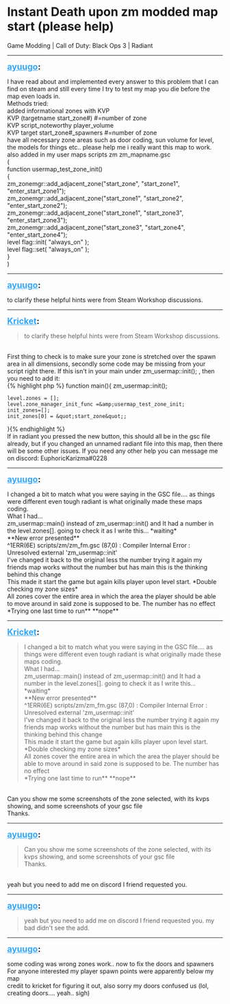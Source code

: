 # Instant Death upon zm modded map start (please help)
Game Modding | Call of Duty: Black Ops 3 | Radiant

---
<strong style="font-size: 1.4em;"><span style="text-decoration: underline;text-decoration-color: #34a7f9;"><span style="color:#34a7f9;">ayuugo</span></span>:</strong>

<p>I have read about and implemented every answer to this problem that I can find on steam and still every time I try to test my map you die before the map even loads in.<br />Methods tried:<br />added informational zones with KVP<br />KVP (targetname start_zone#) #=number of zone<br />KVP script_noteworthy player_volume<br />KVP target start_zone#_spawners #=number of zone<br />have all necessary zone areas such as door coding, sun volume for level, the models for things etc.. please help me i really want this map to work.<br />also added in my user maps scripts zm zm_mapname.gsc<br />(<br />function usermap_test_zone_init()<br />{<br />zm_zonemgr::add_adjacent_zone(&quot;start_zone&quot;, &quot;start_zone1&quot;, &quot;enter_start_zone1&quot;);<br />zm_zonemgr::add_adjacent_zone(&quot;start_zone1&quot;, &quot;start_zone2&quot;, &quot;enter_start_zone2&quot;);<br />zm_zonemgr::add_adjacent_zone(&quot;start_zone1&quot;, &quot;start_zone3&quot;, &quot;enter_start_zone3&quot;);<br />zm_zonemgr::add_adjacent_zone(&quot;start_zone3&quot;, &quot;start_zone4&quot;, &quot;enter_start_zone4&quot;);<br />level flag::init( &quot;always_on&quot; );<br />level flag::set( &quot;always_on&quot; );<br />}<br />)</p>

---
<strong style="font-size: 1.4em;"><span style="text-decoration: underline;text-decoration-color: #34a7f9;"><span style="color:#34a7f9;">ayuugo</span></span>:</strong>

<p>to clarify these helpful hints were from Steam Workshop discussions.</p>

---
<strong style="font-size: 1.4em;"><span style="text-decoration: underline;text-decoration-color: #34a7f9;"><span style="color:#34a7f9;">Kricket</span></span>:</strong>

<p><blockquote>to clarify these helpful hints were from Steam Workshop discussions.<br /></blockquote><br />First thing to check is to make sure your zone is stretched over the spawn area in all dimensions, secondly some code may be missing from your script right there. If this isn&#39;t in your main under zm_usermap::init();  , then you need to add it:<br />{% highlight php %}
function main(){
    zm_usermap::init();


    level.zones = [];
    level.zone_manager_init_func =&amp;usermap_test_zone_init;
    init_zones=[];
    init_zones[0] = &quot;start_zone&quot;;
}{% endhighlight %}
<br />If in radiant you pressed the new button, this should all be in the gsc file already, but if you changed an unnamed radiant file into this map, then there will be some other issues. If you need any other help you can message me on discord: EuphoricKarizma#0228</p>

---
<strong style="font-size: 1.4em;"><span style="text-decoration: underline;text-decoration-color: #34a7f9;"><span style="color:#34a7f9;">ayuugo</span></span>:</strong>

<p>I changed a bit to match what you were saying in the GSC file.... as things were different even tough radiant is what originally made these maps coding.<br />What I had...<br />zm_usermap::main()  instead of zm_usermap::init() and It had a number in the level.zones[]. going to check it as I write this... *waiting*<br />**New error presented**<br />^1ERR(6E) scripts/zm/zm_fm.gsc (87,0) : Compiler Internal Error : Unresolved external &#39;zm_usermap::init&#39;<br />I&#39;ve changed it back to the original less the number trying it again my friends map works without the number but has main this is the thinking behind this change<br />This made it start the game but again kills player upon level start. *Double checking my zone sizes*<br />All zones cover the entire area in which the area the player should be able to move around in said zone is supposed to be. The number has no effect<br />*Trying one last time to run** **nope**</p>

---
<strong style="font-size: 1.4em;"><span style="text-decoration: underline;text-decoration-color: #34a7f9;"><span style="color:#34a7f9;">Kricket</span></span>:</strong>

<p><blockquote>I changed a bit to match what you were saying in the GSC file.... as things were different even tough radiant is what originally made these maps coding.<br />What I had...<br />zm_usermap::main()  instead of zm_usermap::init() and It had a number in the level.zones[]. going to check it as I write this... *waiting*<br />**New error presented**<br />^1ERR(6E) scripts/zm/zm_fm.gsc (87,0) : Compiler Internal Error : Unresolved external &#39;zm_usermap::init&#39;<br />I&#39;ve changed it back to the original less the number trying it again my friends map works without the number but has main this is the thinking behind this change<br />This made it start the game but again kills player upon level start. *Double checking my zone sizes*<br />All zones cover the entire area in which the area the player should be able to move around in said zone is supposed to be. The number has no effect<br />*Trying one last time to run** **nope**<br /></blockquote><br />Can you show me some screenshots of the zone selected, with its kvps showing, and some screenshots of your gsc file<br />Thanks.</p>

---
<strong style="font-size: 1.4em;"><span style="text-decoration: underline;text-decoration-color: #34a7f9;"><span style="color:#34a7f9;">ayuugo</span></span>:</strong>

<p><blockquote>Can you show me some screenshots of the zone selected, with its kvps showing, and some screenshots of your gsc file<br />Thanks.<br /></blockquote><br />yeah but you need to add me on discord I friend requested you.</p>

---
<strong style="font-size: 1.4em;"><span style="text-decoration: underline;text-decoration-color: #34a7f9;"><span style="color:#34a7f9;">ayuugo</span></span>:</strong>

<p><blockquote>yeah but you need to add me on discord I friend requested you. my bad didn&#39;t see the add.<br /></blockquote></p>

---
<strong style="font-size: 1.4em;"><span style="text-decoration: underline;text-decoration-color: #34a7f9;"><span style="color:#34a7f9;">ayuugo</span></span>:</strong>

<p>some coding was wrong zones work.. now to fix the doors and spawners<br />For anyone interested my player spawn points were apparently below my map <br />credit to kricket for figuring it out, also sorry my doors confused us (lol, creating doors.... yeah.. sigh)</p>

